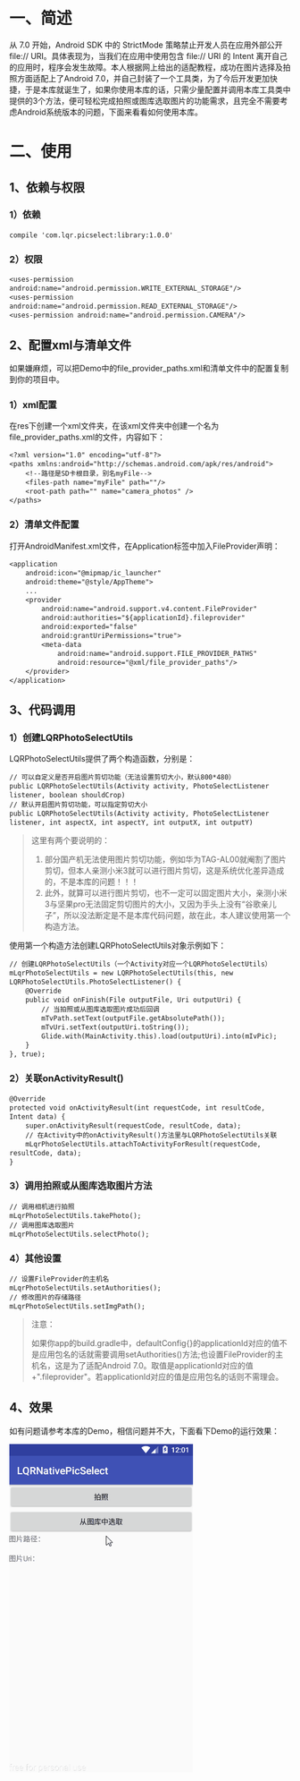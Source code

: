 # 一、简述 

从 7.0 开始，Android SDK 中的 StrictMode 策略禁止开发人员在应用外部公开 file:// URI。具体表现为，当我们在应用中使用包含 file:// URI 的 Intent 离开自己的应用时，程序会发生故障。本人根据网上给出的适配教程，成功在图片选择及拍照方面适配上了Android 7.0，并自己封装了一个工具类，为了今后开发更加快捷，于是本库就诞生了，如果你使用本库的话，只需少量配置并调用本库工具类中提供的3个方法，便可轻松完成拍照或图库选取图片的功能需求，且完全不需要考虑Android系统版本的问题，下面来看看如何使用本库。


# 二、使用

## 1、依赖与权限

### 1）依赖

	compile 'com.lqr.picselect:library:1.0.0'

### 2）权限

    <uses-permission android:name="android.permission.WRITE_EXTERNAL_STORAGE"/>
    <uses-permission android:name="android.permission.READ_EXTERNAL_STORAGE"/>
    <uses-permission android:name="android.permission.CAMERA"/>

## 2、配置xml与清单文件 

如果嫌麻烦，可以把Demo中的file\_provider\_paths.xml和清单文件中的配置复制到你的项目中。

### 1）xml配置
在res下创建一个xml文件夹，在该xml文件夹中创建一个名为file\_provider\_paths.xml的文件，内容如下：

	<?xml version="1.0" encoding="utf-8"?>
	<paths xmlns:android="http://schemas.android.com/apk/res/android">
	    <!--路径是SD卡根目录，别名myFile-->
	    <files-path name="myFile" path=""/>
	    <root-path path="" name="camera_photos" />
	</paths>
	
### 2）清单文件配置 

打开AndroidManifest.xml文件，在Application标签中加入FileProvider声明：

	<application
        android:icon="@mipmap/ic_launcher"
        android:theme="@style/AppTheme">
		...
        <provider
            android:name="android.support.v4.content.FileProvider"
            android:authorities="${applicationId}.fileprovider"
            android:exported="false"
            android:grantUriPermissions="true">
            <meta-data
                android:name="android.support.FILE_PROVIDER_PATHS"
                android:resource="@xml/file_provider_paths"/>
        </provider>
    </application>

## 3、代码调用

### 1）创建LQRPhotoSelectUtils
LQRPhotoSelectUtils提供了两个构造函数，分别是：

	// 可以自定义是否开启图片剪切功能（无法设置剪切大小，默认800*480）
	public LQRPhotoSelectUtils(Activity activity, PhotoSelectListener listener, boolean shouldCrop)
	// 默认开启图片剪切功能，可以指定剪切大小
	public LQRPhotoSelectUtils(Activity activity, PhotoSelectListener listener, int aspectX, int aspectY, int outputX, int outputY) 

>这里有两个要说明的：
>
>1. 部分国产机无法使用图片剪切功能，例如华为TAG-AL00就阉割了图片剪切，但本人亲测小米3就可以进行图片剪切，这是系统优化差异造成的，不是本库的问题！！！
>1. 此外，就算可以进行图片剪切，也不一定可以固定图片大小，亲测小米3与坚果pro无法固定剪切图片的大小，又因为手头上没有“谷歌亲儿子”，所以没法断定是不是本库代码问题，故在此，本人建议使用第一个构造方法。

使用第一个构造方法创建LQRPhotoSelectUtils对象示例如下：

	// 创建LQRPhotoSelectUtils（一个Activity对应一个LQRPhotoSelectUtils）
    mLqrPhotoSelectUtils = new LQRPhotoSelectUtils(this, new LQRPhotoSelectUtils.PhotoSelectListener() {
        @Override
        public void onFinish(File outputFile, Uri outputUri) {
            // 当拍照或从图库选取图片成功后回调
            mTvPath.setText(outputFile.getAbsolutePath());
            mTvUri.setText(outputUri.toString());
            Glide.with(MainActivity.this).load(outputUri).into(mIvPic);
        }
    }, true);

### 2）关联onActivityResult()

    @Override
    protected void onActivityResult(int requestCode, int resultCode, Intent data) {
        super.onActivityResult(requestCode, resultCode, data);
        // 在Activity中的onActivityResult()方法里与LQRPhotoSelectUtils关联
        mLqrPhotoSelectUtils.attachToActivityForResult(requestCode, resultCode, data);
    }

### 3）调用拍照或从图库选取图片方法

	// 调用相机进行拍照
	mLqrPhotoSelectUtils.takePhoto();
	// 调用图库选取图片
	mLqrPhotoSelectUtils.selectPhoto();


### 4）其他设置

	// 设置FileProvider的主机名
	mLqrPhotoSelectUtils.setAuthorities();
	// 修改图片的存储路径
    mLqrPhotoSelectUtils.setImgPath();

>注意：
>
>如果你app的build.gradle中，defaultConfig{}的applicationId对应的值不是应用包名的话就需要调用setAuthorities()方法;也设置FileProvider的主机名，这是为了适配Android 7.0。取值是applicationId对应的值+".fileprovider"。若applicationId对应的值是应用包名的话则不需理会。

## 4、效果

如有问题请参考本库的Demo，相信问题并不大，下面看下Demo的运行效果：

![](screenhots/1.gif)




